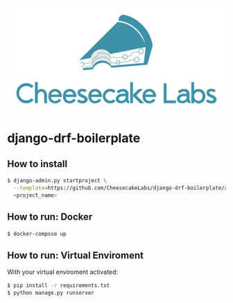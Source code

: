 ![Cheesecake](https://raw.githubusercontent.com/jonatasbaldin/cake/master/img/logo.png)

# django-drf-boilerplate

## How to install

```bash
$ django-admin.py startproject \
  --template=https://github.com/CheesecakeLabs/django-drf-boilerplate/archive/master.zip \
  <project_name>

```

## How to run: Docker

```bash
$ docker-compose up
```

## How to run: Virtual Enviroment

With your virtual enviroment activated:

```bash
$ pip install -r requirements.txt
$ python manage.py runserver
```
